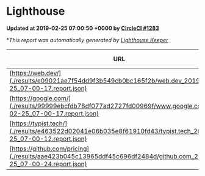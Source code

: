 
# Lighthouse

**Updated at 2019-02-25 07:00:50 +0000 by [CircleCI #1283](https://circleci.com/gh/ItinerisLtd/lighthouse-keeper-example/1283)**

**This report was automatically generated by [Lighthouse Keeper](https://github.com/itinerisltd/lighthouse-keeper)*

| URL | Performance | Accessibility | Best Practices | SEO | PWA | Updated At |
| --- | --- | --- | --- | --- | --- | --- |
| [https://web.dev/](./results/e09021ae7f54dd9f3b549cb0bc165f2b/web.dev_2019-02-25_07-00-17.report.json) | 0.9 | 0.93 | 0.93 | 0.91 | 1 | 2019-02-25T07:00:17.089Z |
| [https://google.com/](./results/99999ebcfdb78df077ad2727fd00969f/www.google.com_2019-02-25_07-00-17.report.json) | 0.95 | 0.71 | 0.93 | 0.8 | 0.58 | 2019-02-25T07:00:17.170Z |
| [https://typist.tech/](./results/e463522d02041e06b035e8f61910fd43/typist.tech_2019-02-25_07-00-12.report.json) | 1 |  |  |  |  | 2019-02-25T07:00:12.859Z |
| [https://github.com/pricing](./results/aae423b045c13965ddf45c696df2484d/github.com_2019-02-25_07-00-24.report.json) | 0.71 | 0.89 | 0.93 | 0.9 | 0.58 | 2019-02-25T07:00:24.287Z |
